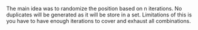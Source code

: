 The main idea was to randomize the position based on n iterations.
No duplicates will be generated as it will be store in a set.
Limitations of this is you have to have enough iterations to cover and exhaust all combinations.


